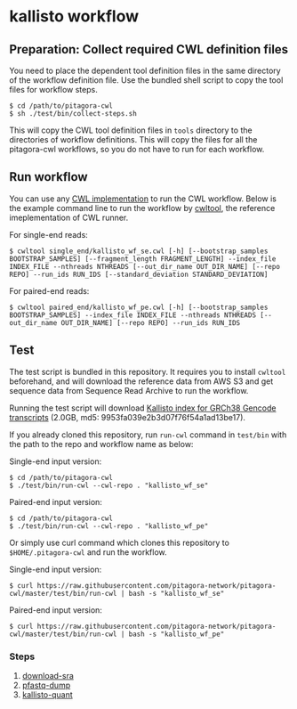 # kallisto workflow

## Preparation: Collect required CWL definition files

You need to place the dependent tool definition files in the same directory of the workflow definition file. Use the bundled shell script to copy the tool files for workflow steps.

```
$ cd /path/to/pitagora-cwl
$ sh ./test/bin/collect-steps.sh
```

This will copy the CWL tool definition files in `tools` directory to the directories of workflow definitions. This will copy the files for all the pitagora-cwl workflows, so you do not have to run for each workflow.

## Run workflow

You can use any [CWL implementation](https://www.commonwl.org/#Implementations) to run the CWL workflow. Below is the example command line to run the workflow by [cwltool](https://github.com/common-workflow-language/cwltool/), the reference imeplementation of CWL runner.

For single-end reads:

```
$ cwltool single_end/kallisto_wf_se.cwl [-h] [--bootstrap_samples BOOTSTRAP_SAMPLES] [--fragment_length FRAGMENT_LENGTH] --index_file INDEX_FILE --nthreads NTHREADS [--out_dir_name OUT_DIR_NAME] [--repo REPO] --run_ids RUN_IDS [--standard_deviation STANDARD_DEVIATION]
```

For paired-end reads:

```
$ cwltool paired_end/kallisto_wf_pe.cwl [-h] [--bootstrap_samples BOOTSTRAP_SAMPLES] --index_file INDEX_FILE --nthreads NTHREADS [--out_dir_name OUT_DIR_NAME] [--repo REPO] --run_ids RUN_IDS
```

## Test

The test script is bundled in this repository. It requires you to install `cwltool` beforehand, and will download the reference data from AWS S3 and get sequence data from Sequence Read Archive to run the workflow.

Running the test script will download [Kallisto index for GRCh38 Gencode transcripts](https://s3.amazonaws.com/nig-reference/GRCh38/kallisto_index/GRCh38Gencode.gz) (2.0GB, md5: 9953fa039e2b3d07f76f54a1ad13be17).

If you already cloned this repository, run `run-cwl` command in `test/bin` with the path to the repo and workflow name as below:

Single-end input version:

```
$ cd /path/to/pitagora-cwl
$ ./test/bin/run-cwl --cwl-repo . "kallisto_wf_se"
```

Paired-end input version:

```
$ cd /path/to/pitagora-cwl
$ ./test/bin/run-cwl --cwl-repo . "kallisto_wf_pe"
```

Or simply use curl command which clones this repository to `$HOME/.pitagora-cwl` and run the workflow.

Single-end input version:

```
$ curl https://raw.githubusercontent.com/pitagora-network/pitagora-cwl/master/test/bin/run-cwl | bash -s "kallisto_wf_se"
```

Paired-end input version:

```
$ curl https://raw.githubusercontent.com/pitagora-network/pitagora-cwl/master/test/bin/run-cwl | bash -s "kallisto_wf_pe"
```

### Steps

1. [download-sra](/tools/download-sra)
2. [pfastq-dump](/tools/pfastq-dump)
3. [kallisto-quant](/tools/kallisto/quant)
